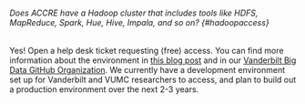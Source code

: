 
###### Does ACCRE have a Hadoop cluster that includes tools like HDFS, MapReduce, Spark, Hue, Hive, Impala, and so on? {#hadoopaccess}

Yes!
Open a help desk ticket requesting (free) access. You can find more
information about the environment in [this blog
post](https://my.vanderbilt.edu/universityfundingprograms/2017/01/update-on-a-trans-institutional-big-data-infrastructure-at-vanderbilt/)
and in our [Vanderbilt Big Data GitHub
Organization](https://github.com/bigdata-vandy). We currently have a
development environment set up for Vanderbilt and VUMC researchers to
access, and plan to build out a production environment over the next 2-3
years.
